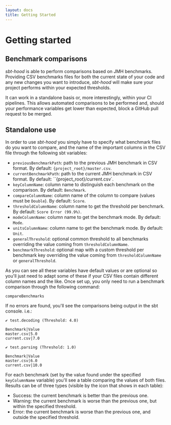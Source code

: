 ```yaml
---
layout: docs
title: Getting Started
---
```


# Getting started
## Benchmark comparisons

*sbt-hood* is able to perform comparisons based on JMH benchmarks. Providing CSV benchmarks files for
both the current state of your code and any new changes you want to introduce, *sbt-hood* will make
sure your project performs within your expected thresholds.

It can work in a standalone basis or, more interestingly, within your CI pipelines. This allows
automated comparisons to be performed and, should your performance variables get lower than expected,
block a GitHub pull request to be merged.

## Standalone use

In order to use *sbt-hood* you simply have to specify what benchmark files do you want to compare,
and the name of the important columns in the CSV file through the following sbt variables:

* `previousBenchmarkPath`: path to the previous JMH benchmark in CSV format. By default: `{project_root}/master.csv`.
* `currentBenchmarkPath`: path to the current JMH benchmark in CSV format.  By default: ``{project_root}/current.csv`.
* `keyColumnName`: column name to distinguish each benchmark on the comparison. By default: `Benchmark`.
* `compareColumnName`: column name of the column to compare (values must be `Double`). By default: `Score`.
* `thresholdColumnName`: column name to get the threshold per benchmark. By default: `Score Error (99.9%)`.
* `modeColumnName`: column name to get the benchmark mode. By default: `Mode`.
* `unitsColumnName`: column name to get the benchmark mode. By default: `Unit`.
* `generalThreshold`: optional common threshold to all benchmarks overriding the value coming from `thresholdColumnName`.
* `benchmarkThreshold`: optional map with a custom threshold per benchmark key overriding the value coming from `thresholdColumnName` or `generalThreshold`.

As you can see all these variables have default values or are optional so you'll just need to adapt
some of these if your CSV files contain different column names and the like. Once set up, you only
need to run a benchmark comparison through the following command:

```
compareBenchmarks
```

If no errors are found, you'll see the comparisons being output in the sbt console. i.e.:

```
✔ test.decoding (Threshold: 4.0)

Benchmark|Value
master.csv|5.0
current.csv|7.0

✔ test.parsing (Threshold: 1.0)

Benchmark|Value
master.csv|6.0
current.csv|10.0
```

For each benchmark (set by the value found under the specified `keyColumnName` variable) you'll see
a table comparing the values of both files. Results can be of three types (visible by the icon that
shows in each table):

* Success: the current benchmark is better than the previous one.
* Warning: the current benchmark is worse than the previous one, but within the specified threshold.
* Error: the current benchmark is worse than the previous one, and outside the specified threshold.